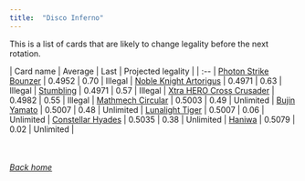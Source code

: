 ```yaml
---
title:  "Disco Inferno"
---
```


This is a list of cards that are likely to change legality before the next rotation.

| Card name | Average | Last | Projected legality |
| :-- |
[Photon Strike Bounzer](https://db.ygoprodeck.com/card/?search=Photon%20Strike%20Bounzer) | 0.4952 | 0.70 | Illegal |
[Noble Knight Artorigus](https://db.ygoprodeck.com/card/?search=Noble%20Knight%20Artorigus) | 0.4971 | 0.63 | Illegal |
[Stumbling](https://db.ygoprodeck.com/card/?search=Stumbling) | 0.4971 | 0.57 | Illegal |
[Xtra HERO Cross Crusader](https://db.ygoprodeck.com/card/?search=Xtra%20HERO%20Cross%20Crusader) | 0.4982 | 0.55 | Illegal |
[Mathmech Circular](https://db.ygoprodeck.com/card/?search=Mathmech%20Circular) | 0.5003 | 0.49 | Unlimited |
[Bujin Yamato](https://db.ygoprodeck.com/card/?search=Bujin%20Yamato) | 0.5007 | 0.48 | Unlimited |
[Lunalight Tiger](https://db.ygoprodeck.com/card/?search=Lunalight%20Tiger) | 0.5007 | 0.06 | Unlimited |
[Constellar Hyades](https://db.ygoprodeck.com/card/?search=Constellar%20Hyades) | 0.5035 | 0.38 | Unlimited |
[Haniwa](https://db.ygoprodeck.com/card/?search=Haniwa) | 0.5079 | 0.02 | Unlimited |

<br>

###### [Back home](index)
